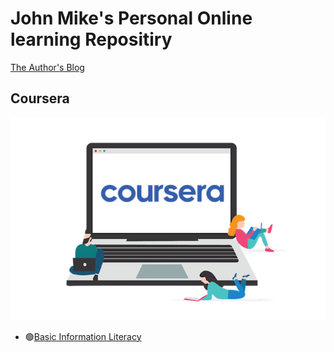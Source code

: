 # John Mike's Personal Online learning Repositiry

[The Author's Blog](https://69mike.com)

## Coursera

![Coursera Logo](/Basic_information_literacy/images/Coursera-New-Banner.png)

- :green_circle:[Basic Information Literacy](Basic_information_literacy/Practice.md)



<!--

## Udemy

## XUETANG ZAIXIAN
## 中国大学慕课
-->
